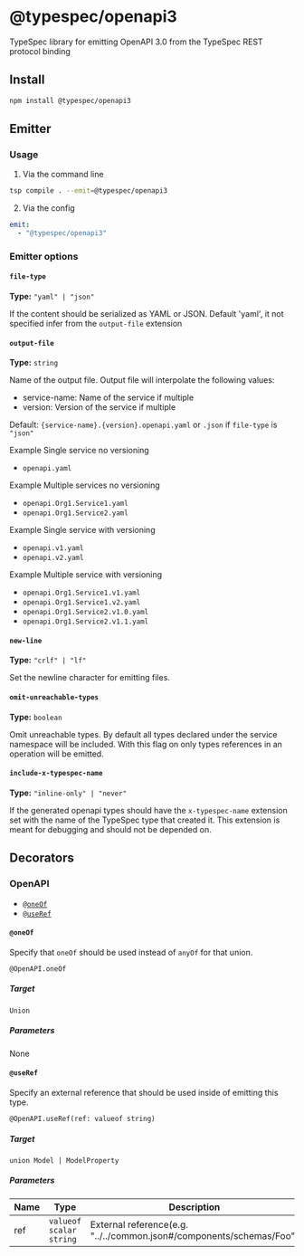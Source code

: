 # @typespec/openapi3

TypeSpec library for emitting OpenAPI 3.0 from the TypeSpec REST protocol binding

## Install

```bash
npm install @typespec/openapi3
```

## Emitter

### Usage

1. Via the command line

```bash
tsp compile . --emit=@typespec/openapi3
```

2. Via the config

```yaml
emit:
  - "@typespec/openapi3"
```

### Emitter options

#### `file-type`

**Type:** `"yaml" | "json"`

If the content should be serialized as YAML or JSON. Default 'yaml', it not specified infer from the `output-file` extension

#### `output-file`

**Type:** `string`

Name of the output file.
Output file will interpolate the following values:

- service-name: Name of the service if multiple
- version: Version of the service if multiple

Default: `{service-name}.{version}.openapi.yaml` or `.json` if `file-type` is `"json"`

Example Single service no versioning

- `openapi.yaml`

Example Multiple services no versioning

- `openapi.Org1.Service1.yaml`
- `openapi.Org1.Service2.yaml`

Example Single service with versioning

- `openapi.v1.yaml`
- `openapi.v2.yaml`

Example Multiple service with versioning

- `openapi.Org1.Service1.v1.yaml`
- `openapi.Org1.Service1.v2.yaml`
- `openapi.Org1.Service2.v1.0.yaml`
- `openapi.Org1.Service2.v1.1.yaml`

#### `new-line`

**Type:** `"crlf" | "lf"`

Set the newline character for emitting files.

#### `omit-unreachable-types`

**Type:** `boolean`

Omit unreachable types.
By default all types declared under the service namespace will be included. With this flag on only types references in an operation will be emitted.

#### `include-x-typespec-name`

**Type:** `"inline-only" | "never"`

If the generated openapi types should have the `x-typespec-name` extension set with the name of the TypeSpec type that created it.
This extension is meant for debugging and should not be depended on.

## Decorators

### OpenAPI

- [`@oneOf`](#@oneof)
- [`@useRef`](#@useref)

#### `@oneOf`

Specify that `oneOf` should be used instead of `anyOf` for that union.

```typespec
@OpenAPI.oneOf
```

##### Target

`Union`

##### Parameters

None

#### `@useRef`

Specify an external reference that should be used inside of emitting this type.

```typespec
@OpenAPI.useRef(ref: valueof string)
```

##### Target

`union Model | ModelProperty`

##### Parameters

| Name | Type                    | Description                                                          |
| ---- | ----------------------- | -------------------------------------------------------------------- |
| ref  | `valueof scalar string` | External reference(e.g. "../../common.json#/components/schemas/Foo") |
